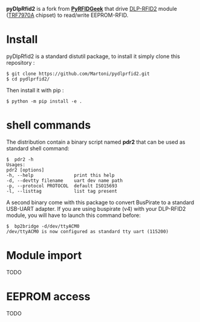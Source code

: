 **pyDlpRfid2** is a fork from [**PyRFIDGeek**](https://github.com/scriptotek/pyrfidgeek)
that drive [DLP-RFID2](https://www.dlpdesign.com/rf/rfid2.php) module
([TRF7970A](http://www.ti.com/product/TRF7970A) chipset) to read/write EEPROM-RFID.

# Install

pyDlpRfid2 is a standard distutil package, to install it simply clone this
repository :

    $ git clone https://github.com/Martoni/pydlprfid2.git
    $ cd pydlprfid2/

Then install it with pip :

    $ python -m pip install -e .
    
# shell commands

The distribution contain a binary script named **pdr2** that can be used as standard shell command:

    $  pdr2 -h
    Usages:
    pdr2 [options]
    -h, --help               print this help
    -d, --devtty filename    uart dev name path
    -p, --protocol PROTOCOL  default ISO15693
    -l, --listtag            list tag present
    
A second binary come with this package to convert BusPirate to a standard USB-UART adapter. If you are using buspirate (v4) with your DLP-RFID2 module, you will have to launch this command before:

    $  bp2bridge -d/dev/ttyACM0
    /dev/ttyACM0 is now configured as standard tty uart (115200)

# Module import

TODO

# EEPROM access

TODO
